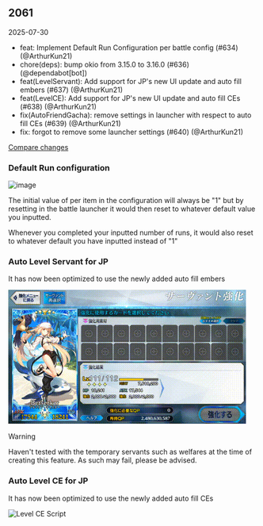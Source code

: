 ## 2061
2025-07-30
- feat: Implement Default Run Configuration per battle config (#634) (@ArthurKun21)
- chore(deps): bump okio from 3.15.0 to 3.16.0 (#636) (@dependabot[bot])
- feat(LevelServant): Add support for JP's new UI update and auto fill embers (#637) (@ArthurKun21)
- feat(LevelCE): Add support for JP's new UI update and auto fill CEs (#638) (@ArthurKun21)
- fix(AutoFriendGacha): remove settings in launcher with respect to auto fill CEs (#639) (@ArthurKun21)
- fix: forgot to remove some launcher settings (#640) (@ArthurKun21)

[Compare changes](https://github.com/ArthurKun21/fga-preview/compare/ee232491...18da5b64)

### Default Run configuration

<img width="544" height="315" alt="image" src="https://github.com/user-attachments/assets/a415982f-f1a3-4cb4-861e-68ecce385708" />

The initial value of per item in the configuration will always be "1" but by resetting in the battle launcher it would then reset to whatever default value you inputted.

Whenever you completed your inputted number of runs, it would also reset to whatever default you have inputted instead of "1"

### Auto Level Servant for JP

It has now been optimized to use the newly added auto fill embers

![Level Servant Script](https://raw.githubusercontent.com/ArthurKun21/FGA-Preview-Build/refs/heads/update-release-2061/docs/images/changelog/2061/servant-output.gif)

> [!WARNING]
> Haven't tested with the temporary servants such as welfares at the time of creating this feature. As such may fail, please be advised.

### Auto Level CE for JP

It has now been optimized to use the newly added auto fill CEs

![Level CE Script](https://raw.githubusercontent.com/ArthurKun21/FGA-Preview-Build/refs/heads/update-release-2061/docs/images/changelog/2061/ce-output.gif)

